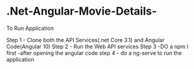 # .Net-Angular-Movie-Details-


To Run Application

Step 1 - Clone both the API Services(.net Core 3.1) and Angular Code(Angular 10)
Step 2 - Run the Web API services 
Step 3 -DO a npm I first -after opening the angular code
step 4  - do a ng-serve to run the application